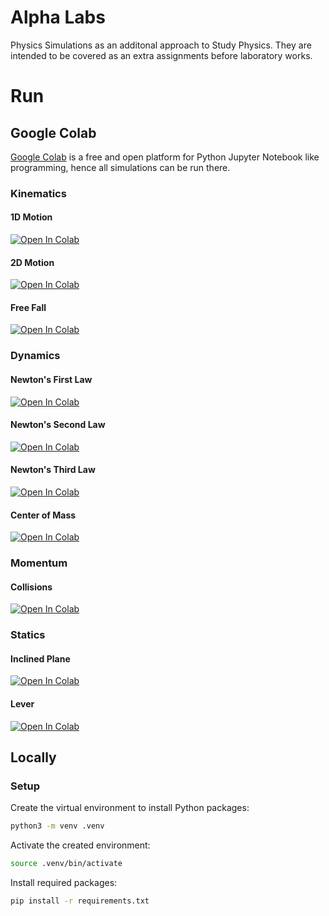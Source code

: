 # Alpha Labs

Physics Simulations as an additonal approach to Study Physics. They are intended to be covered as an extra assignments before laboratory works.

# Run

## Google Colab

[Google Colab](https://colab.research.google.com/) is a free and open platform for Python Jupyter Notebook like programming, hence all simulations can be run there.

### **Kinematics**

#### 1D Motion
[![Open In Colab](https://colab.research.google.com/assets/colab-badge.svg)](https://colab.research.google.com/github/commanderxa/alphalabs/blob/main/mechanics/kinematics/1d_motion.ipynb)
#### 2D Motion
[![Open In Colab](https://colab.research.google.com/assets/colab-badge.svg)](https://colab.research.google.com/github/commanderxa/alphalabs/blob/main/mechanics/kinematics/2d_motion.ipynb)
#### Free Fall
[![Open In Colab](https://colab.research.google.com/assets/colab-badge.svg)](https://colab.research.google.com/github/commanderxa/alphalabs/blob/main/mechanics/kinematics/free_fall.ipynb)


### **Dynamics**

#### Newton's First Law
[![Open In Colab](https://colab.research.google.com/assets/colab-badge.svg)](https://colab.research.google.com/github/commanderxa/alphalabs/blob/main/mechanics/dynamics/newton_law_1.ipynb)

#### Newton's Second Law
[![Open In Colab](https://colab.research.google.com/assets/colab-badge.svg)](https://colab.research.google.com/github/commanderxa/alphalabs/blob/main/mechanics/dynamics/newton_law_2.ipynb)

#### Newton's Third Law
[![Open In Colab](https://colab.research.google.com/assets/colab-badge.svg)](https://colab.research.google.com/github/commanderxa/alphalabs/blob/main/mechanics/dynamics/newton_law_3.ipynb)

#### Center of Mass
[![Open In Colab](https://colab.research.google.com/assets/colab-badge.svg)](https://colab.research.google.com/github/commanderxa/alphalabs/blob/main/mechanics/dynamics/center_of_mass.ipynb)


### **Momentum**

#### Collisions
[![Open In Colab](https://colab.research.google.com/assets/colab-badge.svg)](https://colab.research.google.com/github/commanderxa/alphalabs/blob/main/mechanics/momentum/collisions.ipynb)


### **Statics**

#### Inclined Plane
[![Open In Colab](https://colab.research.google.com/assets/colab-badge.svg)](https://colab.research.google.com/github/commanderxa/alphalabs/blob/main/mechanics/statics/inclined_plane.ipynb)

#### Lever
[![Open In Colab](https://colab.research.google.com/assets/colab-badge.svg)](https://colab.research.google.com/github/commanderxa/alphalabs/blob/main/mechanics/statics/lever.ipynb)


## Locally

### Setup

Create the virtual environment to install Python packages:

```sh
python3 -m venv .venv
```

Activate the created environment:

```sh
source .venv/bin/activate
```

Install required packages:

```sh
pip install -r requirements.txt
```